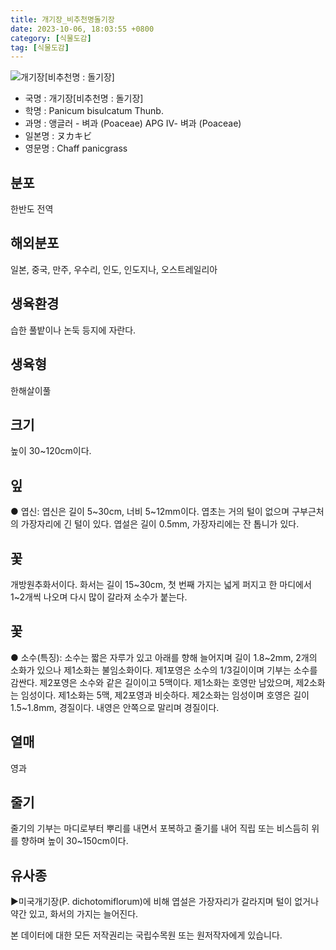 ```yaml
---
title: 개기장_비추천명돌기장
date: 2023-10-06, 18:03:55 +0800
category: [식물도감]
tag: [식물도감]
---
```




![개기장[비추천명 : 돌기장]](http://www.nature.go.kr/fileUpload/plants/basic/Gramineae/Panicum/23314/3_th2.JPG)
- 국명 : 개기장[비추천명 : 돌기장]
- 학명 : Panicum bisulcatum Thunb.
- 과명 : 앵글러 - 벼과 (Poaceae) APG Ⅳ- 벼과 (Poaceae)
- 일본명 : ヌカキビ
- 영문명 : Chaff panicgrass


## 분포
한반도 전역
## 해외분포
일본, 중국, 만주, 우수리, 인도, 인도지나, 오스트레일리아
## 생육환경
습한 풀밭이나 논둑 등지에 자란다.
## 생육형
한해살이풀
## 크기
높이 30~120cm이다.
## 잎
● 엽신: 엽신은 길이 5~30cm, 너비 5~12mm이다. 엽초는 거의 털이 없으며 구부근처의 가장자리에 긴 털이 있다. 엽설은 길이 0.5mm, 가장자리에는 잔 톱니가 있다.
## 꽃
개방원추화서이다. 화서는 길이 15~30cm, 첫 번째 가지는 넓게 퍼지고 한 마디에서 1~2개씩 나오며 다시 많이 갈라져 소수가 붙는다.
## 꽃
● 소수(특징): 소수는 짧은 자루가 있고 아래를 향해 늘어지며 길이 1.8~2mm, 2개의 소화가 있으나 제1소화는 불임소화이다. 제1포영은 소수의 1/3길이이며 기부는 소수를 감싼다. 제2포영은 소수와 같은 길이이고 5맥이다. 제1소화는 호영만 남았으며, 제2소화는 임성이다. 제1소화는 5맥, 제2포영과 비슷하다. 제2소화는 임성이며 호영은 길이 1.5~1.8mm, 경질이다. 내영은 안쪽으로 말리며 경질이다.
## 열매
영과
## 줄기
줄기의 기부는 마디로부터 뿌리를 내면서 포복하고 줄기를 내어 직립 또는 비스듬히 위를 향하며 높이 30~150cm이다.
## 유사종
▶미국개기장(P. dichotomiflorum)에 비해 엽설은 가장자리가 갈라지며 털이 없거나 약간 있고, 화서의 가지는 늘어진다.






본 데이터에 대한 모든 저작권리는 국립수목원 또는 원저작자에게 있습니다.
